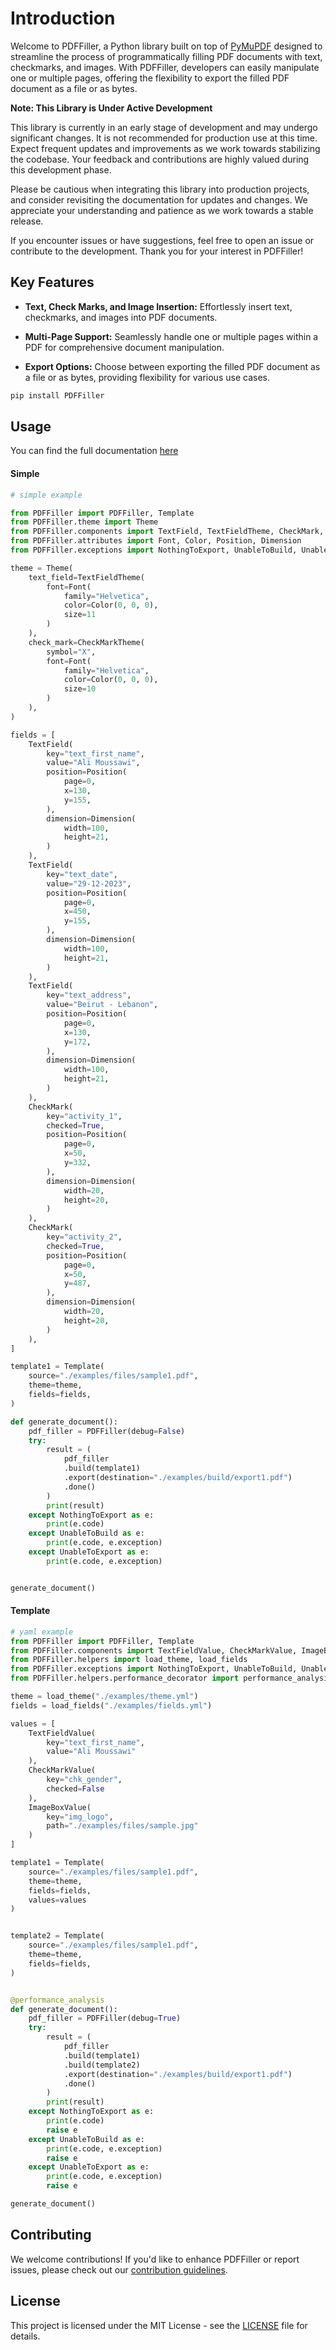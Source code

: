 # Introduction

Welcome to PDFFiller, a Python library built on top of [PyMuPDF](https://github.com/pymupdf/PyMuPDF) designed to streamline the process of programmatically filling PDF documents with text, checkmarks, and images. With PDFFiller, developers can easily manipulate one or multiple pages, offering the flexibility to export the filled PDF document as a file or as bytes.

**Note: This Library is Under Active Development**

This library is currently in an early stage of development and may undergo significant changes. It is not recommended for production use at this time. Expect frequent updates and improvements as we work towards stabilizing the codebase. Your feedback and contributions are highly valued during this development phase.

Please be cautious when integrating this library into production projects, and consider revisiting the documentation for updates and changes. We appreciate your understanding and patience as we work towards a stable release.

If you encounter issues or have suggestions, feel free to open an issue or contribute to the development. Thank you for your interest in PDFFiller!


## Key Features

- **Text, Check Marks, and Image Insertion:** Effortlessly insert text, checkmarks, and images into PDF documents.

- **Multi-Page Support:** Seamlessly handle one or multiple pages within a PDF for comprehensive document manipulation.

- **Export Options:** Choose between exporting the filled PDF document as a file or as bytes, providing flexibility for various use cases.

```bash
pip install PDFFiller
```

## Usage
You can find the full documentation [here](DOCUMENTATION.md)

#### Simple
```python
# simple example

from PDFFiller import PDFFiller, Template
from PDFFiller.theme import Theme
from PDFFiller.components import TextField, TextFieldTheme, CheckMark, CheckMarkTheme
from PDFFiller.attributes import Font, Color, Position, Dimension
from PDFFiller.exceptions import NothingToExport, UnableToBuild, UnableToExport

theme = Theme(
    text_field=TextFieldTheme(
        font=Font(
            family="Helvetica",
            color=Color(0, 0, 0),
            size=11
        )
    ),
    check_mark=CheckMarkTheme(
        symbol="X",
        font=Font(
            family="Helvetica",
            color=Color(0, 0, 0),
            size=10
        )
    ),
)

fields = [
    TextField(
        key="text_first_name",
        value="Ali Moussawi",
        position=Position(
            page=0,
            x=130,
            y=155,
        ),
        dimension=Dimension(
            width=100,
            height=21,
        )
    ),
    TextField(
        key="text_date",
        value="29-12-2023",
        position=Position(
            page=0,
            x=450,
            y=155,
        ),
        dimension=Dimension(
            width=100,
            height=21,
        )
    ),
    TextField(
        key="text_address",
        value="Beirut - Lebanon",
        position=Position(
            page=0,
            x=130,
            y=172,
        ),
        dimension=Dimension(
            width=100,
            height=21,
        )
    ),
    CheckMark(
        key="activity_1",
        checked=True,
        position=Position(
            page=0,
            x=50,
            y=332,
        ),
        dimension=Dimension(
            width=20,
            height=20,
        )
    ),
    CheckMark(
        key="activity_2",
        checked=True,
        position=Position(
            page=0,
            x=50,
            y=487,
        ),
        dimension=Dimension(
            width=20,
            height=20,
        )
    ),
]

template1 = Template(
    source="./examples/files/sample1.pdf",
    theme=theme,
    fields=fields,
)

def generate_document():
    pdf_filler = PDFFiller(debug=False)
    try:
        result = (
            pdf_filler
            .build(template1)
            .export(destination="./examples/build/export1.pdf")
            .done()
        )
        print(result)
    except NothingToExport as e:
        print(e.code)
    except UnableToBuild as e:
        print(e.code, e.exception)
    except UnableToExport as e:
        print(e.code, e.exception)


generate_document()
```


#### Template
```python
# yaml example
from PDFFiller import PDFFiller, Template
from PDFFiller.components import TextFieldValue, CheckMarkValue, ImageBoxValue
from PDFFiller.helpers import load_theme, load_fields
from PDFFiller.exceptions import NothingToExport, UnableToBuild, UnableToExport
from PDFFiller.helpers.performance_decorator import performance_analysis

theme = load_theme("./examples/theme.yml")
fields = load_fields("./examples/fields.yml")

values = [
    TextFieldValue(
        key="text_first_name",
        value="Ali Moussawi"
    ),
    CheckMarkValue(
        key="chk_gender",
        checked=False
    ),
    ImageBoxValue(
        key="img_logo",
        path="./examples/files/sample.jpg"
    )
]

template1 = Template(
    source="./examples/files/sample1.pdf",
    theme=theme,
    fields=fields,
    values=values
)


template2 = Template(
    source="./examples/files/sample1.pdf",
    theme=theme,
    fields=fields,
)


@performance_analysis
def generate_document():
    pdf_filler = PDFFiller(debug=True)
    try:
        result = (
            pdf_filler
            .build(template1)
            .build(template2)
            .export(destination="./examples/build/export1.pdf")
            .done()
        )
        print(result)
    except NothingToExport as e:
        print(e.code)
        raise e
    except UnableToBuild as e:
        print(e.code, e.exception)
        raise e
    except UnableToExport as e:
        print(e.code, e.exception)
        raise e

generate_document()
```

## Contributing

We welcome contributions! If you'd like to enhance PDFFiller or report issues, please check out our [contribution guidelines](CONTRIBUTING.md).


## License
This project is licensed under the MIT License - see the [LICENSE](LICENSE.md) file for details.